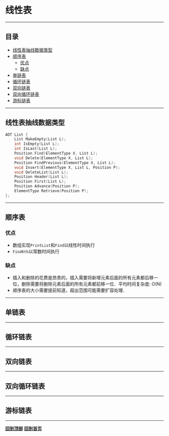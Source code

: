 # 线性表

----

## 目录
<!-- vim-markdown-toc GFM -->

* [线性表抽线数据类型](#线性表抽线数据类型)
* [顺序表](#顺序表)
    * [优点](#优点)
    * [缺点](#缺点)
* [单链表](#单链表)
* [循环链表](#循环链表)
* [双向链表](#双向链表)
* [双向循环链表](#双向循环链表)
* [游标链表](#游标链表)

<!-- vim-markdown-toc -->

----

## 线性表抽线数据类型
```c
ADT List {
    List MakeEmpty(List L);
    int IsEmpty(List L);
    int IsLast(List L);
    Position Find(ElementType X, List L);
    void Delete(ElementType X, List L);
    Position FindPrevious(ElementType X, List L);
    void Insert(ElementType X, List L, Position P);
    void DeleteList(List L);
    Position Header(List L);
    Position First(List L);
    Position Advance(Position P);
    ElementType Retrieve(Position P);
};
```

----

## 顺序表
### 优点
- 数组实现`PrintList`和`Find`以线性时间执行
- `FindKth`以常数时间执行

### 缺点
- 插入和删除的花费是昂贵的，插入需要将新增元素后面的所有元素都后移一位，删除需要将删除元素后面的所有元素都前移一位．平均时间复杂度: O(N)
- 顺序表的大小需要提前知道，超出范围可能需要扩容处理．

----

## 单链表

----

## 循环链表

----

## 双向链表

----

## 双向循环链表

----

## 游标链表

----

**[回到顶部](#线性表)**
**[回到首页](https://github.com/zhengqijun0121/Data-Structures-and-Algorithm-Analysis-in-C)**

<!-- EOF -->

